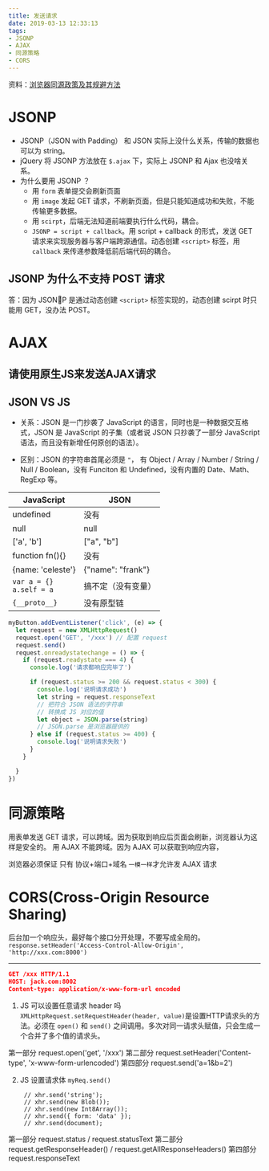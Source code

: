 ```yaml
---
title: 发送请求
date: 2019-03-13 12:33:13
tags: 
- JSONP
- AJAX
- 同源策略
- CORS
---
```


资料：[浏览器同源政策及其规避方法](http://www.ruanyifeng.com/blog/2016/04/same-origin-policy.html)

# JSONP

- JSONP（JSON with Padding） 和 JSON 实际上没什么关系，传输的数据也可以为 string。
- jQuery 将 JSONP 方法放在 `$.ajax` 下，实际上 JSONP 和 Ajax 也没啥关系。
- 为什么要用 JSONP ？
  - 用 `form` 表单提交会刷新页面
  - 用 `image` 发起 GET 请求，不刷新页面，但是只能知道成功和失败，不能传输更多数据。
  - 用 `scirpt`，后端无法知道前端要执行什么代码，耦合。
  - `JSONP = script + callback`。用 script + callback 的形式，发送 GET 请求来实现服务器与客户端跨源通信。动态创建 `<script>` 标签，用 `callback` 来传递参数降低前后端代码的耦合。

<!-- more -->

## JSONP 为什么不支持 POST 请求

答：因为 JSONP 是通过动态创建 `<script>` 标签实现的，动态创建 scirpt 时只能用 GET，没办法 POST。

# AJAX

## 请使用原生JS来发送AJAX请求

## JSON VS JS

- 关系：JSON 是一门抄袭了 JavaScript 的语言，同时也是一种数据交互格式，JSON 是 JavaScript 的子集（或者说 JSON 只抄袭了一部分 JavaScript 语法，而且没有新增任何原创的语法）。
  
- 区别：JSON 的字符串首尾必须是 `"`， 有 Object / Array / Number / String / Null / Boolean，没有 Funciton 和 Undefined，没有内置的 Date、Math、RegExp 等。

| JavaScript                   | JSON               |
| ---------------------------- | ------------------ |
| undefined                    | 没有               |
| null                         | null               |
| ['a', 'b']                   | ["a", "b"]         |
| function fn(){}              | 没有               |
| {name: 'celeste'}            | {"name": "frank"}  |
| `var a = {}`<br>`a.self = a` | 搞不定（没有变量） |
| `{__proto__}`                | 没有原型链         |

```js
myButton.addEventListener('click', (e) => {
  let request = new XMLHttpRequest()
  request.open('GET', '/xxx') // 配置 request
  request.send()
  request.onreadystatechange = () => {
    if (request.readystate === 4) {
      console.log('请求都响应完毕了')

      if (request.status >= 200 && request.status < 300) {
        console.log('说明请求成功')
        let string = request.responseText
        // 把符合 JSON 语法的字符串
        // 转换成 JS 对应的值
        let object = JSON.parse(string)
        // JSON.parse 是浏览器提供的
      } else if (request.status >= 400) {
        console.log('说明请求失败')
      }
    }

  }
})
```

# 同源策略

用表单发送 GET 请求，可以跨域。因为获取到响应后页面会刷新，浏览器认为这样是安全的。
用 AJAX 不能跨域。因为 AJAX 可以获取到响应内容，

浏览器必须保证
只有 协议+端口+域名 `一模一样`才允许发 AJAX 请求

# CORS(Cross-Origin Resource Sharing)

后台加一个响应头，最好每个接口分开处理，不要写成全局的。
`response.setHeader('Access-Control-Allow-Origin', 'http://xxx.com:8000')`

---

```json
GET /xxx HTTP/1.1
HOST: jack.com:8002
Content-type: application/x-www-form-url encoded
```

1. JS 可以设置任意请求 header 吗
  `XMLHttpRequest.setRequestHeader(header, value)`是设置HTTP请求头的方法。必须在 `open()` 和 `send()` 之间调用。多次对同一请求头赋值，只会生成一个合并了多个值的请求头。

  第一部分 request.open('get', '/xxx')
  第二部分 request.setHeader('Content-type', 'x-www-form-urlencoded')
  第四部分 request.send('a=1&b=2')

2. JS 设置请求体
   `myReq.send()`
   ```
    // xhr.send('string');
    // xhr.send(new Blob());
    // xhr.send(new Int8Array());
    // xhr.send({ form: 'data' });
    // xhr.send(document);
   ```
  第一部分 request.status / request.statusText
  第二部分 request.getResponseHeader() / request.getAllResponseHeaders()
  第四部分 request.responseText

